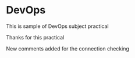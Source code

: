 # DevOps
This is sample of DevOps subject practical


Thanks for this practical

New comments added for the connection checking
